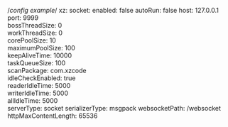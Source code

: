 /*config example*/
xz:
	socket:
		enabled: false
		autoRun: false
		host: 127.0.0.1                       
		port: 9999                              
		bossThreadSize: 0                       
		workThreadSize: 0                       
		corePoolSize: 10                        
		maximumPoolSize: 100                    
		keepAliveTime: 10000                    
		taskQueueSize: 100                      
		scanPackage: com.xzcode                    
		idleCheckEnabled: true                  
		readerIdleTime: 5000                    
		writerIdleTime: 5000                    
		allIdleTime: 5000                        
		serverType: socket
		serializerType: msgpack
		websocketPath: /websocket             
		httpMaxContentLength: 65536             
	
